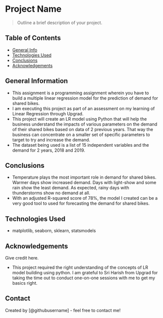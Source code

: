 # Project Name
> Outline a brief description of your project.


## Table of Contents
* [General Info](#general-information)
* [Technologies Used](#technologies-used)
* [Conclusions](#conclusions)
* [Acknowledgements](#acknowledgements)

<!-- You can include any other section that is pertinent to your problem -->

## General Information
- This assignment is a programming assignment wherein you have to build a multiple linear regression model for the prediction of demand for shared bikes.
- I am executing this project as part of an assessment on my learning of Linear Regression through Upgrad.
- This project will create an LR model using Python that will help the business understand the impacts of various parameters on the demand of their shared bikes based on data of 2 previous years. That way the business can concentrate on a smaller set of specific parameters to target to try and increase the demand.
- The dataset being used is a list of 15 independent variables and the demand for 2 years, 2018 and 2019.

<!-- You don't have to answer all the questions - just the ones relevant to your project. -->

## Conclusions
- Temperature plays the most important role in demand for shared bikes. Warmer days show increased demand. Days with light-show and some rain show the least demand. As expected, rainy days with thunderstorms show no demand at all.
- With an adjusted R-squared score of 78%, the model I created can be a very good tool to used for forecasting the demand for shared bikes.

<!-- You don't have to answer all the questions - just the ones relevant to your project. -->


## Technologies Used
- matplotlib, seaborn, sklearn, statsmodels

<!-- As the libraries versions keep on changing, it is recommended to mention the version of library used in this project -->

## Acknowledgements
Give credit here.
- This project required the right understanding of the concepts of LR model building using python. I am grateful to Sri Harish from Upgrad for taking the time out to conduct one-on-one sessions with me to get my basics right.


## Contact
Created by [@githubusername] - feel free to contact me!


<!-- Optional -->
<!-- ## License -->
<!-- This project is open source and available under the [... License](). -->

<!-- You don't have to include all sections - just the one's relevant to your project -->